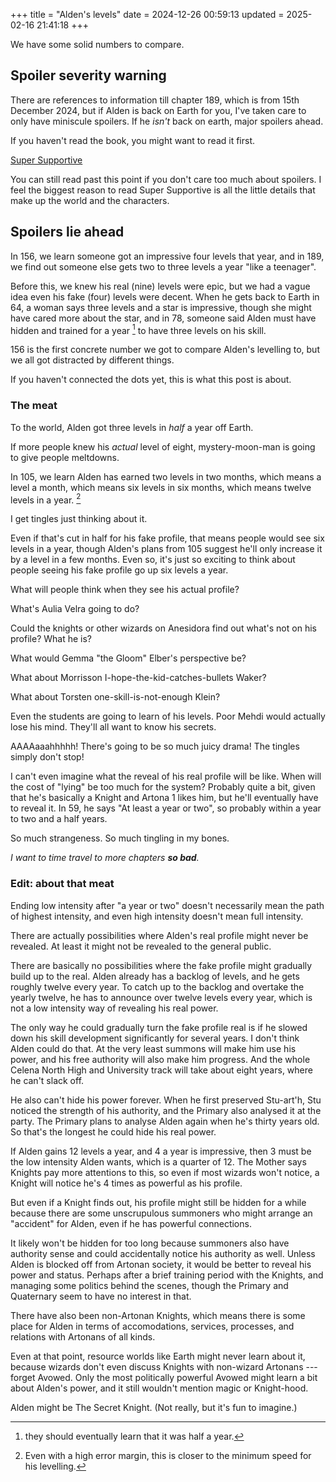 +++
title = "Alden's levels"
date = 2024-12-26 00:59:13
updated = 2025-02-16 21:41:18
+++

We have some solid numbers to compare.

## Spoiler severity warning

There are references to information till chapter 189,
which is from 15th December 2024,
but if Alden is back on Earth for you,
I've taken care to only have miniscule spoilers.
If he _isn't_ back on earth, major spoilers ahead.

If you haven't read the book,
you might want to read it first.

[Super Supportive](https://www.royalroad.com/fiction/63759/super-supportive)

You can still read past this point
if you don't care too much about spoilers.
I feel the biggest reason to read Super Supportive
is all the little details that make up
the world and the characters.

## Spoilers lie ahead

In 156, we learn someone got
an impressive four levels that year,
and in 189, we find out someone else
gets two to three levels a year "like a teenager".

Before this, we knew his real (nine) levels were epic,
but we had a vague idea even his fake (four) levels were decent.
When he gets back to Earth in 64,
a woman says three levels and a star is impressive,
though she might have cared more about the star,
and in 78, someone said Alden must have hidden
and trained for a year [^skill]
to have three levels on his skill.

[^skill]: they should eventually learn that it was half a year.

156 is the first concrete number we got
to compare Alden's levelling to,
but we all got distracted by different things.

If you haven't connected the dots yet,
this is what this post is about.

### The meat

To the world, Alden got three levels
in _half_ a year off Earth.

If more people knew his _actual_ level of eight,
mystery-moon-man is going to give people meltdowns.

In 105, we learn Alden has earned two levels in two months,
which means a level a month,
which means six levels in six months,
which means twelve levels in a year. [^calc]

[^calc]: Even with a high error margin,
this is closer to the minimum speed for his levelling.

I get tingles just thinking about it.

Even if that's cut in half for his fake profile,
that means people would see six levels in a year,
though Alden's plans from 105 suggest
he'll only increase it by a level in a few months.
Even so, it's just so exciting to think about
people seeing his fake profile go up six levels a year.

What will people think when they see his actual profile?

What's Aulia Velra going to do?

Could the knights or other wizards on Anesidora
find out what's not on his profile? What he is?

What would Gemma "the Gloom" Elber's perspective be?

What about Morrisson I-hope-the-kid-catches-bullets Waker?

What about Torsten one-skill-is-not-enough Klein?

Even the students are going to learn of his levels.
Poor Mehdi would actually lose his mind.
They'll all want to know his secrets.

AAAAaaahhhhh!
There's going to be so much juicy drama!
The tingles simply don't stop!

I can't even imagine what the reveal of
his real profile will be like.
When will the cost of "lying" be too much for the system?
Probably quite a bit,
given that he's basically a Knight
and Artona 1 likes him,
but he'll eventually have to reveal it.
In 59, he says "At least a year or two",
so probably within a year to two and a half years.

So much strangeness.
So much tingling in my bones.

_I want to time travel to more chapters **so bad**._

### Edit: about that meat

Ending low intensity after "a year or two"
doesn't necessarily mean the path of highest intensity,
and even high intensity doesn't mean full intensity.

There are actually possibilities
where Alden's real profile might never be revealed.
At least it might not be revealed to the general public.

There are basically no possibilities where
the fake profile might gradually build up to the real.
Alden already has a backlog of levels,
and he gets roughly twelve every year.
To catch up to the backlog and overtake the yearly twelve,
he has to announce over twelve levels every year,
which is not a low intensity way of revealing his real power.

The only way he could gradually turn the fake profile real
is if he slowed down his skill development significantly
for several years.
I don't think Alden could do that.
At the very least summons will make him use his power,
and his free authority will also make him progress.
And the whole Celena North High and University track
will take about eight years,
where he can't slack off.

He also can't hide his power forever.
When he first preserved Stu-art'h,
Stu noticed the strength of his authority,
and the Primary also analysed it at the party.
The Primary plans to analyse Alden again
when he's thirty years old.
So that's the longest he could hide his real power.

If Alden gains 12 levels a year,
and 4 a year is impressive,
then 3 must be the low intensity Alden wants,
which is a quarter of 12.
The Mother says Knights pay more attentions to this,
so even if most wizards won't notice,
a Knight will notice he's 4 times as powerful as his profile.

But even if a Knight finds out,
his profile might still be hidden for a while
because there are some unscrupulous summoners
who might arrange an "accident" for Alden,
even if he has powerful connections.

It likely won't be hidden for too long
because summoners also have authority sense
and could accidentally notice his authority as well.
Unless Alden is blocked off from Artonan society,
it would be better to reveal his power and status.
Perhaps after a brief training period with the Knights,
and managing some politics behind the scenes,
though the Primary and Quaternary
seem to have no interest in that.

There have also been non-Artonan Knights,
which means there is some place for Alden
in terms of accomodations, services, processes,
and relations with Artonans of all kinds.

Even at that point, resource worlds like Earth
might never learn about it,
because wizards don't even discuss Knights
with non-wizard Artonans --- forget Avowed.
Only the most politically powerful Avowed
might learn a bit about Alden's power,
and it still wouldn't mention magic or Knight-hood.

Alden might be The Secret Knight.
(Not really, but it's fun to imagine.)
